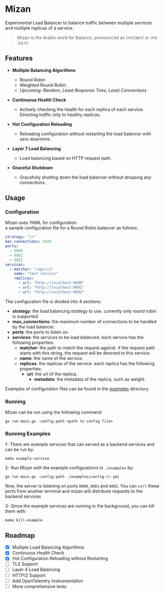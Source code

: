 # Mizan
Experimental Load Balancer to balance traffic between multiple services and multiple replicas of a service.
> Mizan is the Arabic word for Balance, pronounced as /mɪˈzæn/ or /mɪˈzɑːn/.

## Features
- **Multiple Balancing Algorithms**
    - Round Robin
    - Weighted Round Robin
    - *Upcoming: Random, Least Response Time, Least Connections*
- **Continuous Health Check**
    - Actively checking the health for each replica of each service. Directing traffic only to healthy replicas.

- **Hot Configuration Reloading**
    - Reloading configuration without restarting the load balancer with zero downtime.

- **Layer 7 Load Balancing**
    - Load balancing based on HTTP request path.

- **Graceful Shutdown**
    - Gracefully shutting down the load balancer without dropping any connections.

## Usage
### Configuration
Mizan uses YAML for configuration.  
a sample configuration file for a Round Robin balancer as follows:
```yaml
strategy: "rr"
max_connections: 1024 
ports:
  - 8080
  - 8081
  - 8082
services: 
  - matcher: "/api/v1"
    name: "test service"
    replicas:
      - url: "http://localhost:9090"
      - url: "http://localhost:9091"
      - url: "http://localhost:9092"
```
The configuration file is divided into 4 sections:
- **strategy**: the load balancing strategy to use. currently only round robin is supported.
- **max_connections**: the maximum number of connections to be handled by the load balancer.
- **ports**: the ports to listen on.
- **services**: the services to be load balanced. each service has the following properties:
    - **matcher**: the path to match the request against. if the request path starts with this string, the request will be directed to this service.
    - **name**: the name of the service.
    - **replicas**: the replicas of the service. each replica has the following properties:
        - **url**: the url of the replica.
            - **metadata**: the metadata of the replica, such as weight.

Examples of configuration files can be found in the [examples](https://github.com/Mo-Fatah/mizan/tree/main/examples) directory.

### Running
Mizan can be run using the following command:
```shell
go run main.go -config-path <path to config file>
```

### Running Examples
1- There are example services that can served as a backend services and can be run by:
```shell
make example-service
```
2- Run Mizan with the example configurations in `./examples` by:
```shell
go run main.go -config-path ./examples/config-rr.yml
```
Now, the server is listening on ports `8080`, `8081` and `8082`. You can `curl` these ports from another terminal and mizan will distribute requests to the backend services

3- Since the example services are running in the background, you can kill them with:
```shell
make kill-example
```



## Roadmap
- [x] Multiple Load Balancing Algorithms
- [x] Continuous Health Check 
- [x] Hot Configuration Reloading without Restarting
- [ ] TLS Support
- [ ] Layer 4 Load Balancing
- [ ] HTTP/2 Support
- [ ] Add OpenTelemtry Instrumentation
- [ ] More comprehensive tests